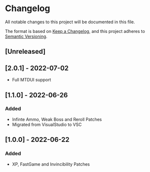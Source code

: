 # Changelog

All notable changes to this project will be documented in this file.

The format is based on [Keep a Changelog](https://keepachangelog.com/en/1.0.0/),
and this project adheres to [Semantic Versioning](https://semver.org/spec/v2.0.0.html).

## [Unreleased]

## [2.0.1] - 2022-07-02

- Full MTDUI support

## [1.1.0] - 2022-06-26

### Added

- Infinte Ammo, Weak Boss and Reroll Patches
- Migrated from VisualStudio to VSC

## [1.0.0] - 2022-06-22

### Added

- XP, FastGame and Invincibility Patches
